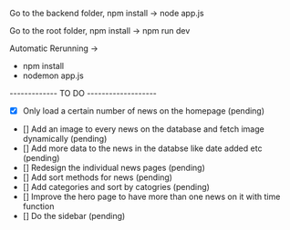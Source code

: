 Go to the backend folder, npm install -> node app.js

Go to the root folder, npm install -> npm run dev

Automatic Rerunning ->
- npm install
- nodemon app.js 

------------- TO DO -------------------
- [x] Only load a certain number of news on the homepage (pending)
- [] Add an image to every news on the database and fetch image dynamically (pending)
- [] Add more data to the news in the databse like date added etc (pending)
- [] Redesign the individual news pages (pending)
- [] Add sort methods for news (pending)
- [] Add categories and sort by catogries (pending)
- [] Improve the hero page to have more than one news on it with time function 
- [] Do the sidebar (pending)
